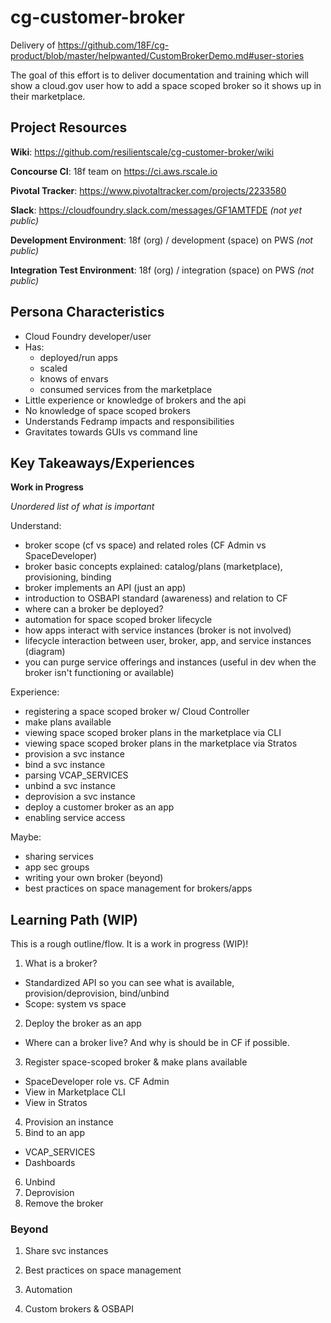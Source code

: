 # cg-customer-broker

Delivery of https://github.com/18F/cg-product/blob/master/helpwanted/CustomBrokerDemo.md#user-stories

The goal of this effort is to deliver documentation and training which will show a cloud.gov user how to add a space scoped broker so it shows up in their marketplace.

## Project Resources

**Wiki**: https://github.com/resilientscale/cg-customer-broker/wiki

**Concourse CI**: 18f team on https://ci.aws.rscale.io

**Pivotal Tracker**: https://www.pivotaltracker.com/projects/2233580

**Slack**: https://cloudfoundry.slack.com/messages/GF1AMTFDE *(not yet public)*

**Development Environment**: 18f (org) / development (space) on PWS *(not public)*

**Integration Test Environment**: 18f (org) / integration (space) on PWS *(not public)*


## Persona Characteristics

* Cloud Foundry developer/user
* Has:
  * deployed/run apps
  * scaled
  * knows of envars
  * consumed services from the marketplace
* Little experience or knowledge of brokers and the api
* No knowledge of space scoped brokers
* Understands Fedramp impacts and responsibilities
* Gravitates towards GUIs vs command line

## Key Takeaways/Experiences

**Work in Progress**

*Unordered list of what is important*

Understand:
* broker scope (cf vs space) and related roles (CF Admin vs SpaceDeveloper)
* broker basic concepts explained: catalog/plans (marketplace), provisioning, binding
* broker implements an API (just an app)
* introduction to OSBAPI standard (awareness) and relation to CF
* where can a broker be deployed?
* automation for space scoped broker lifecycle
* how apps interact with service instances (broker is not involved)
* lifecycle interaction between user, broker, app, and service instances (diagram)
* you can purge service offerings and instances (useful in dev when the broker isn't functioning or available)

Experience:
* registering a space scoped broker w/ Cloud Controller
* make plans available
* viewing space scoped broker plans in the marketplace via CLI
* viewing space scoped broker plans in the marketplace via Stratos
* provision a svc instance
* bind a svc instance
* parsing VCAP_SERVICES
* unbind a svc instance
* deprovision a svc instance
* deploy a customer broker as an app
* enabling service access

Maybe:
* sharing services
* app sec groups
* writing your own broker (beyond)
* best practices on space management for brokers/apps

## Learning Path (WIP)

This is a rough outline/flow.  It is a work in progress (WIP)!

1. What is a broker?
  * Standardized API so you can see what is available, provision/deprovision, bind/unbind
  * Scope: system vs space
2. Deploy the broker as an app
  * Where can a broker live? And why is should be in CF if possible.
3. Register space-scoped broker & make plans available
  * SpaceDeveloper role vs. CF Admin
  * View in Marketplace CLI
  * View in Stratos
4. Provision an instance
5. Bind to an app
  * VCAP_SERVICES
  * Dashboards
6. Unbind
7. Deprovision
8. Remove the broker

### Beyond

1. Share svc instances

2. Best practices on space management

3. Automation

4. Custom brokers & OSBAPI
